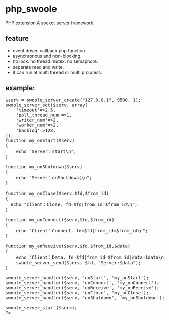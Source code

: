 php_swoole
==========

PHP extension.A socket server framework.

feature
-----

* event driver. callback php function.
* asynchronous and non-blocking.
* no lock. no thread mutex. no semaphore.
* separate read and write.
* it can run at multi thread or multi proccess.

example:
-----
<pre>
<?php
>$serv = swoole_server_create("127.0.0.1", 9500, 1);
swoole_server_set($serv, array(
    'timeout'=>2.5,
    'poll_thread_num'=>1,
    'writer_num'=>2,
    'worker_num'=>2,
    'backlog'=>128,
));
function my_onStart($serv)
{
    echo "Server：start\n";
}

function my_onShutdown($serv)
{
    echo "Server：onShutdown(\n";
}

function my_onClose($serv,$fd,$from_id)
{
  echo "Client：Close. fd=$fd|from_id=$from_id\n";
}

function my_onConnect($serv,$fd,$from_id)
{
	echo "Client：Connect. fd=$fd|from_id=$from_id\n";
}

function my_onReceive($serv,$fd,$from_id,$data)
{
	echo "Client：Data. fd=$fd|from_id=$from_id|data=$data\n";
	swoole_server_send($serv, $fd, "Server:$data");
}

swoole_server_handler($serv, 'onStart', 'my_onStart');
swoole_server_handler($serv, 'onConnect', 'my_onConnect');
swoole_server_handler($serv, 'onReceive', 'my_onReceive');
swoole_server_handler($serv, 'onClose', 'my_onClose');
swoole_server_handler($serv, 'onShutdown', 'my_onShutdown');

swoole_server_start($serv);
?>
</pre>